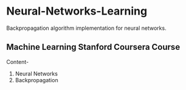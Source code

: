 # Neural-Networks-Learning
Backpropagation algorithm implementation for neural networks.
## Machine Learning Stanford Coursera Course
Content-
1. Neural Networks
2. Backpropagation
